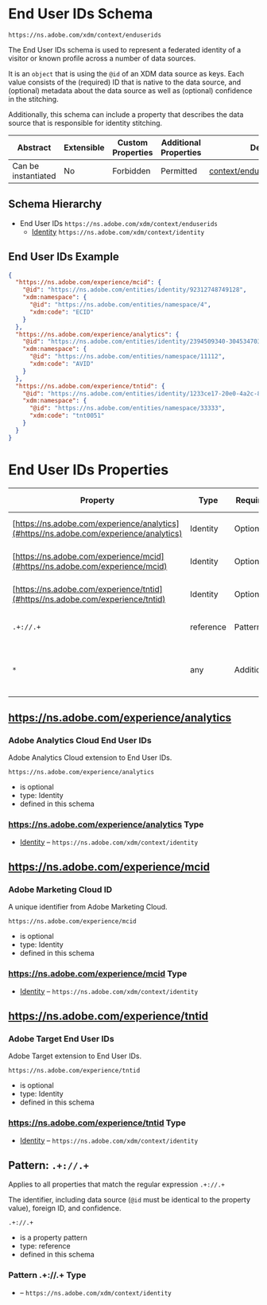 
# End User IDs Schema

```
https://ns.adobe.com/xdm/context/enduserids
```

The End User IDs schema is used to represent a federated identity of a visitor or known profile across a number of data sources.

It is an `object` that is using the `@id` of an XDM data source as keys.
Each value consists of the (required) ID that is native to the data source, and (optional) metadata about the data source as well as (optional) confidence in the stitching.

Additionally, this schema can include a property that describes the data source that is responsible for identity stitching.


| Abstract | Extensible | Custom Properties | Additional Properties | Defined In |
|----------|------------|-------------------|-----------------------|------------|
| Can be instantiated | No | Forbidden | Permitted | [context/enduserids.schema.json](context/enduserids.schema.json) |

## Schema Hierarchy

* End User IDs `https://ns.adobe.com/xdm/context/enduserids`
  * [Identity](identity.schema.md) `https://ns.adobe.com/xdm/context/identity`

## End User IDs Example
```json
{
  "https://ns.adobe.com/experience/mcid": {
    "@id": "https://ns.adobe.com/entities/identity/92312748749128",
    "xdm:namespace": {
      "@id": "https://ns.adobe.com/entities/namespace/4",
      "xdm:code": "ECID"
    }
  },
  "https://ns.adobe.com/experience/analytics": {
    "@id": "https://ns.adobe.com/entities/identity/2394509340-30453470347",
    "xdm:namespace": {
      "@id": "https://ns.adobe.com/entities/namespace/11112",
      "xdm:code": "AVID"
    }
  },
  "https://ns.adobe.com/experience/tntid": {
    "@id": "https://ns.adobe.com/entities/identity/1233ce17-20e0-4a2c-8198-2a77fd60cf4d",
    "xdm:namespace": {
      "@id": "https://ns.adobe.com/entities/namespace/33333",
      "xdm:code": "tnt0051"
    }
  }
}
```

# End User IDs Properties

| Property | Type | Required | Defined by |
|----------|------|----------|------------|
| [https://ns.adobe.com/experience/analytics](#https//ns.adobe.com/experience/analytics) | Identity | Optional | End User IDs (this schema) |
| [https://ns.adobe.com/experience/mcid](#https//ns.adobe.com/experience/mcid) | Identity | Optional | End User IDs (this schema) |
| [https://ns.adobe.com/experience/tntid](#https//ns.adobe.com/experience/tntid) | Identity | Optional | End User IDs (this schema) |
| `.+://.+` | reference | Pattern | End User IDs (this schema) |
| `*` | any | Additional | this schema *allows* additional properties |

## https://ns.adobe.com/experience/analytics
### Adobe Analytics Cloud End User IDs

Adobe Analytics Cloud extension to End User IDs.

`https://ns.adobe.com/experience/analytics`
* is optional
* type: Identity
* defined in this schema

### https://ns.adobe.com/experience/analytics Type


* [Identity](identity.schema.md) – `https://ns.adobe.com/xdm/context/identity`





## https://ns.adobe.com/experience/mcid
### Adobe Marketing Cloud ID

A unique identifier from Adobe Marketing Cloud.

`https://ns.adobe.com/experience/mcid`
* is optional
* type: Identity
* defined in this schema

### https://ns.adobe.com/experience/mcid Type


* [Identity](identity.schema.md) – `https://ns.adobe.com/xdm/context/identity`





## https://ns.adobe.com/experience/tntid
### Adobe Target End User IDs

Adobe Target extension to End User IDs.

`https://ns.adobe.com/experience/tntid`
* is optional
* type: Identity
* defined in this schema

### https://ns.adobe.com/experience/tntid Type


* [Identity](identity.schema.md) – `https://ns.adobe.com/xdm/context/identity`





## Pattern: `.+://.+`
Applies to all properties that match the regular expression `.+://.+`


The identifier, including data source (`@id` must be identical to the property value), foreign ID, and confidence.

`.+://.+`
* is a property pattern
* type: reference
* defined in this schema

### Pattern .+://.+ Type


* []() – `https://ns.adobe.com/xdm/context/identity`




